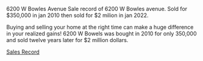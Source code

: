 6200 W Bowles Avenue
Sale record of 6200 W Bowles avenue. Sold for $350,000 in jan 2010 then sold for $2 milion in jan 2022.

Buying and selling your home at the right time can make a huge difference in your realized gains! 6200 W Bowels was bought in 2010 for only 350,000 and sold twelve years later for $2 million dollars.

[Sales Record](https://www.redfin.com/CO/Littleton/6200-W-Bowles-Ave-80123/home/34601774)

